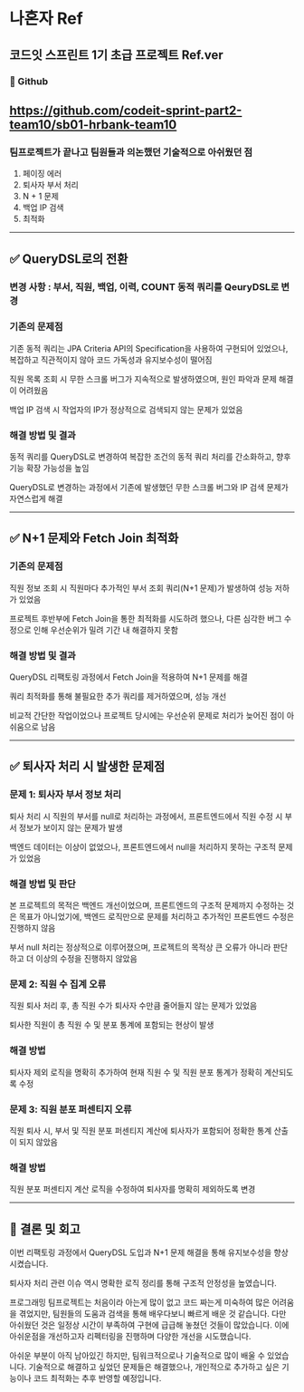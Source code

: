 # 나혼자 Ref

## 코드잇 스프린트 1기 초급 프로젝트 Ref.ver

### 📖 Github
## https://github.com/codeit-sprint-part2-team10/sb01-hrbank-team10

### 팀프로젝트가 끝나고 팀원들과 의논했던 기술적으로 아쉬웠던 점

1. 페이징 에러
2. 퇴사자 부서 처리
3. N + 1 문제
4. 백업 IP 검색
5. 최적화

---


## ✅ QueryDSL로의 전환

### 변경 사항 : 부서, 직원, 백업, 이력, COUNT 동적 쿼리를 QeuryDSL로 변경

### 기존의 문제점

기존 동적 쿼리는 JPA Criteria API의 Specification을 사용하여 구현되어 있었으나, 복잡하고 직관적이지 않아 코드 가독성과 유지보수성이 떨어짐

직원 목록 조회 시 무한 스크롤 버그가 지속적으로 발생하였으며, 원인 파악과 문제 해결이 어려웠음

백업 IP 검색 시 작업자의 IP가 정상적으로 검색되지 않는 문제가 있었음

### 해결 방법 및 결과

동적 쿼리를 QueryDSL로 변경하여 복잡한 조건의 동적 쿼리 처리를 간소화하고, 향후 기능 확장 가능성을 높임

QueryDSL로 변경하는 과정에서 기존에 발생했던 무한 스크롤 버그와 IP 검색 문제가 자연스럽게 해결

---

## ✅ N+1 문제와 Fetch Join 최적화

### 기존의 문제점

직원 정보 조회 시 직원마다 추가적인 부서 조회 쿼리(N+1 문제)가 발생하여 성능 저하가 있었음

프로젝트 후반부에 Fetch Join을 통한 최적화를 시도하려 했으나, 다른 심각한 버그 수정으로 인해 우선순위가 밀려 기간 내 해결하지 못함

### 해결 방법 및 결과

QueryDSL 리팩토링 과정에서 Fetch Join을 적용하여 N+1 문제를 해결

쿼리 최적화를 통해 불필요한 추가 쿼리를 제거하였으며, 성능 개선

비교적 간단한 작업이었으나 프로젝트 당시에는 우선순위 문제로 처리가 늦어진 점이 아쉬움으로 남음

---

## ✅ 퇴사자 처리 시 발생한 문제점

### 문제 1: 퇴사자 부서 정보 처리

퇴사 처리 시 직원의 부서를 null로 처리하는 과정에서, 프론트엔드에서 직원 수정 시 부서 정보가 보이지 않는 문제가 발생

백엔드 데이터는 이상이 없었으나, 프론트엔드에서 null을 처리하지 못하는 구조적 문제가 있었음

### 해결 방법 및 판단

본 프로젝트의 목적은 백엔드 개선이었으며, 프론트엔드의 구조적 문제까지 수정하는 것은 목표가 아니었기에, 백엔드 로직만으로 문제를 처리하고 추가적인 프론트엔드 수정은 진행하지 않음

부서 null 처리는 정상적으로 이루어졌으며, 프로젝트의 목적상 큰 오류가 아니라 판단하고 더 이상의 수정을 진행하지 않았음

### 문제 2: 직원 수 집계 오류

직원 퇴사 처리 후, 총 직원 수가 퇴사자 수만큼 줄어들지 않는 문제가 있었음

퇴사한 직원이 총 직원 수 및 분포 통계에 포함되는 현상이 발생

### 해결 방법

퇴사자 제외 로직을 명확히 추가하여 현재 직원 수 및 직원 분포 통계가 정확히 계산되도록 수정

### 문제 3: 직원 분포 퍼센티지 오류

직원 퇴사 시, 부서 및 직원 분포 퍼센티지 계산에 퇴사자가 포함되어 정확한 통계 산출이 되지 않았음

### 해결 방법

직원 분포 퍼센티지 계산 로직을 수정하여 퇴사자를 명확히 제외하도록 변경

---

## 🎯 결론 및 회고

이번 리팩토링 과정에서 QueryDSL 도입과 N+1 문제 해결을 통해 유지보수성을 향상시켰습니다. 

퇴사자 처리 관련 이슈 역시 명확한 로직 정리를 통해 구조적 안정성을 높였습니다. 

프로그래밍 팀프로젝트는 처음이라 아는게 많이 없고 코드 짜는게 미숙하여 많은 어려움을 겪었지만, 팀원들의 도움과 검색을 통해 배우다보니 빠르게 배운 것 같습니다. 다만 아쉬웠던 것은 일정상 시간이 부족하여 구현에 급급해 놓쳤던 것들이 많았습니다. 이에 아쉬운점을 개선하고자 리펙터링을 진행하며 다양한 개선을 시도했습니다.

아쉬운 부분이 아직 남아있긴 하지만, 팀워크적으로나 기술적으로 많이 배울 수 있었습니다. 기술적으로 해결하고 싶었던 문제들은 해결했으나, 개인적으로 추가하고 싶은 기능이나 코드 최적화는 추후 반영할 예정입니다.





